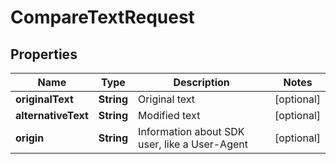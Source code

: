 

# CompareTextRequest


## Properties

| Name | Type | Description | Notes |
|------------ | ------------- | ------------- | -------------|
|**originalText** | **String** | Original text |  [optional] |
|**alternativeText** | **String** | Modified text |  [optional] |
|**origin** | **String** | Information about SDK user, like a User-Agent |  [optional] |



